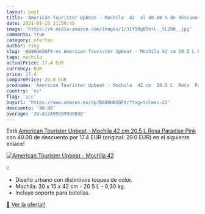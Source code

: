 ```yaml
---
layout: post
title: 'American Tourister Upbeat - Mochila  42  al 40.00 % de descuento'
date: 2021-01-19 11:59:45
image: 'https://m.media-amazon.com/images/I/31Y5RgB5n+L._SL200_.jpg'
comments: true
category: ofertas
author: ring
slug: 'B086HKSGFX-es American Tourister Upbeat - Mochila 42 cm 20.5 L Rosa...'
tags: mochila
actualPrice: 17.4 EUR
currency: EUR
price: 17.4
comparePrice: 29.0 EUR
prodname: 'American Tourister Upbeat - Mochila  42 cm  20.5 L  Rosa  Paradise Pink '
country: 'es'
flag: '🇪🇸'
buyurl: 'https://www.amazon.es/dp/B086HKSGFX/?tag=tolees-21'
descuento: '40.00'
average: '20.412499999999998'
---
```


Está [American Tourister Upbeat - Mochila  42 cm  20.5 L  Rosa  Paradise Pink ](https://www.amazon.es/dp/B086HKSGFX/?tag=tolees-21) con 40.00 de descuento por 17.4 EUR (original: 29.0 EUR) en el siguiente enlace!

[![American Tourister Upbeat - Mochila  42 ](https://m.media-amazon.com/images/I/31Y5RgB5n+L._SL200_.jpg)](https://www.amazon.es/dp/B086HKSGFX/?tag=tolees-21)

ℹ️:

- Diseño urbano con distintivos toques de color.
- Mochila: 30 x 15 x 42 cm - 20 5 L - 0,30 kg.
- Incluye soporte para botellas.

[🛒 Ver la oferta!!](https://www.amazon.es/dp/B086HKSGFX/?tag=tolees-21)
